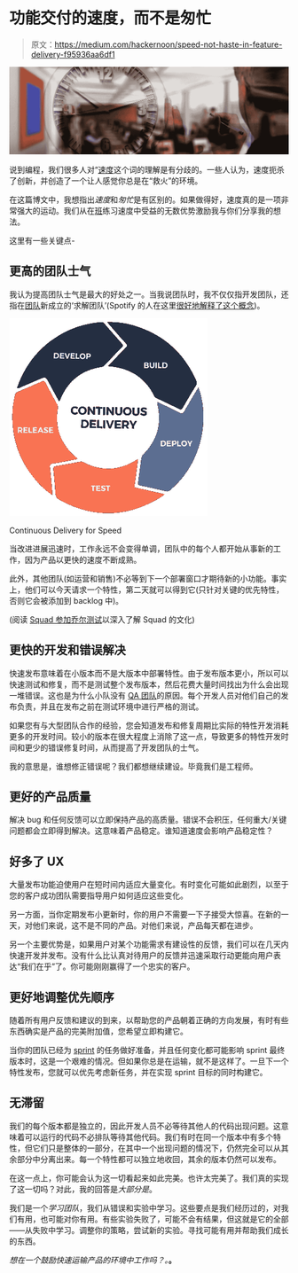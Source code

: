 # 功能交付的速度，而不是匆忙

> 原文：<https://medium.com/hackernoon/speed-not-haste-in-feature-delivery-f95936aa6df1>

![](img/a7bf98749bfc4f5c7e12eea3ababbe95.png)

说到编程，我们很多人对“[速度](https://hackernoon.com/tagged/speed)这个词的理解是有分歧的。一些人认为，速度扼杀了创新，并创造了一个让人感觉你总是在“救火”的环境。

在这篇博文中，我想指出*速度*和*匆忙*是有区别的。如果做得好，速度真的是一项非常强大的运动。我们从在[班](https://www.squadplatform.com/)练习速度中受益的无数优势激励我与你们分享我的想法。

这里有一些关键点-

## **更高的团队士气**

我认为提高团队士气是最大的好处之一。当我说团队时，我不仅仅指开发团队，还指在[团队](https://hackernoon.com/tagged/squad)新成立的‘求解团队’(Spotify 的人在这里[很好地解释了这个概念](https://labs.spotify.com/2014/03/27/spotify-engineering-culture-part-1/))。

![](img/687ee823bd3f462769174ccc02167d8f.png)

Continuous Delivery for Speed

当改进进展迅速时，工作永远不会变得单调，团队中的每个人都开始从事新的工作，因为产品以更快的速度不断成熟。

此外，其他团队(如运营和销售)不必等到下一个部署窗口才期待新的小功能。事实上，他们可以今天请求一个特性，第二天就可以得到它(只针对关键的优先特性，否则它会被添加到 backlog 中)。

(阅读 [Squad 参加乔尔测试](/squad-engineering/squad-takes-the-joel-test-9189709a6235)以深入了解 Squad 的文化)

## 更快的开发和错误解决

快速发布意味着在小版本而不是大版本中部署特性。由于发布版本更小，所以可以快速测试和修复，而不是测试整个发布版本，然后花费大量时间找出为什么会出现一堆错误。这也是为什么小队没有 [QA 团队](https://en.wikipedia.org/wiki/Quality_assurance#Software_development)的原因。每个开发人员对他们自己的发布负责，并且在发布之前在测试环境中进行严格的测试。

如果您有与大型团队合作的经验，您会知道发布和修复周期比实际的特性开发消耗更多的开发时间。较小的版本在很大程度上消除了这一点，导致更多的特性开发时间和更少的错误修复时间，从而提高了开发团队的士气。

我的意思是，谁想修正错误呢？我们都想继续建设。毕竟我们是工程师。

## **更好的产品质量**

解决 bug 和任何反馈可以立即保持产品的高质量。错误不会积压，任何重大/关键问题都会立即得到解决。这意味着产品稳定。谁知道速度会影响产品稳定性？

## **好多了 UX**

大量发布功能迫使用户在短时间内适应大量变化。有时变化可能如此剧烈，以至于您的客户成功团队需要指导用户如何适应这些变化。

另一方面，当你定期发布小更新时，你的用户不需要一下子接受大惊喜。在新的一天，对他们来说，这不是不同的产品。对他们来说，产品每天都在进步。

另一个主要优势是，如果用户对某个功能需求有建设性的反馈，我们可以在几天内快速开发并发布。没有什么比认真对待用户的反馈并迅速采取行动更能向用户表达“我们在乎”了。你可能刚刚赢得了一个忠实的客户。

## **更好地调整优先顺序**

随着所有用户反馈和建议的到来，以帮助您的产品朝着正确的方向发展，有时有些东西确实是产品的完美附加值，您希望立即构建它。

当你的团队已经为 [sprint](https://blog.trello.com/beginners-guide-scrum-and-agile-project-management) 的任务做好准备，并且任何变化都可能影响 sprint 最终版本时，这是一个艰难的情况。但如果你总是在运输，就不是这样了。一旦下一个特性发布，您就可以优先考虑新任务，并在实现 sprint 目标的同时构建它。

## **无滞留**

我们的每个版本都是独立的，因此开发人员不必等待其他人的代码出现问题。这意味着可以运行的代码不必排队等待其他代码。我们有时在同一个版本中有多个特性，但它们只是整体的一部分，在其中一个出现问题的情况下，仍然完全可以从其余部分中分离出来。每一个特性都可以独立地收回，其余的版本仍然可以发布。

在这一点上，你可能会认为这一切看起来如此完美。也许太完美了。我们真的实现了这一切吗？对此，我的回答是*大部分是*。

我们是一个*学习团队*，我们从错误和实验中学习。这些要点是我们经历过的，对我们有用，也可能对你有用。有些实验失败了，可能不会有结果，但这就是它的全部——从失败中学习。调整你的策略，尝试新的实验。寻找可能有用并帮助我们成长的东西。

*想在一个鼓励快速运输产品的环境中工作吗？。*[](https://www.squadplatform.com/careers/?utm_source=mediumcom&utm_medium=article&utm_campaign=speed_delivery)**。**